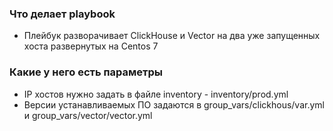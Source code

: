 ### Что делает playbook

- Плейбук разворачивает ClickHouse и Vector на два уже запущенных хоста развернутых на Centos 7

### Какие у него есть параметры 

- IP хостов нужно задать в файле inventory - inventory/prod.yml
- Версии устанавливаемых ПО задаются в group_vars/clickhous/var.yml и group_vars/vector/vector.yml